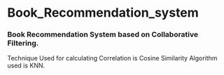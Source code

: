 # Book_Recommendation_system

### Book Recommendation System based on Collaborative Filtering.

Technique Used for calculating Correlation is Cosine Similarity
Algorithm used is KNN.

